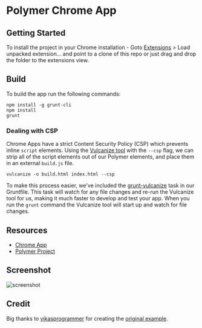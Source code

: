 # Polymer Chrome App

## Getting Started

To install the project in your Chrome installation - Goto [Extensions](chrome://extensions/) > Load unpacked extension... and point to a clone of this repo or just drag and drop the folder to the extensions view.

## Build

To build the app run the following commands:

    npm install -g grunt-cli
    npm install
    grunt

### Dealing with CSP

Chrome Apps have a strict Content Security Policy (CSP) which prevents inline `script` elements. Using the [Vulcanize tool](https://www.polymer-project.org/articles/concatenating-web-components.html) with the `--csp` flag, we can strip all of the script elements out of our Polymer elements, and place them in an external `build.js` file.

    vulcanize -o build.html index.html --csp

To make this process easier, we've included the [grunt-vulcanize](https://github.com/Polymer/grunt-vulcanize) task in our Gruntfile. This task will watch for any file changes and re-run the Vulcanize tool for us, making it much faster to develop and test your app. When you run the `grunt` command the Vulcanize tool will start up and watch for file changes.

## Resources

* [Chrome App](https://developer.chrome.com/apps)
* [Polymer Project](https://www.polymer-project.org/)

## Screenshot
![screenshot](https://raw.githubusercontent.com/vikasprogrammer/polymerchromeapp/master/assets/screenshot_1280_800.png)

## Credit

Big thanks to [vikasprogrammer](https://github.com/vikasprogrammer) for creating the [original example](https://github.com/vikasprogrammer/polymerchromeapp).
